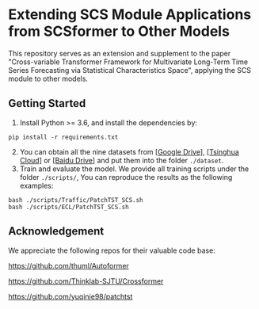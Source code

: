 # Extending SCS Module Applications from SCSformer to Other Models

This repository serves as an extension and supplement to the paper "Cross-variable Transformer Framework for Multivariate Long-Term Time Series Forecasting via Statistical Characteristics Space", applying the SCS module to other models.

## Getting Started

1. Install Python >= 3.6, and install the dependencies by:

```
pip install -r requirements.txt
```

2. You can obtain all the nine datasets from [[Google Drive]](https://drive.google.com/drive/folders/13Cg1KYOlzM5C7K8gK8NfC-F3EYxkM3D2?usp=sharing), [[Tsinghua Cloud]](https://cloud.tsinghua.edu.cn/f/84fbc752d0e94980a610/) or [[Baidu Drive]](https://pan.baidu.com/s/1r3KhGd0Q9PJIUZdfEYoymg?pwd=i9iy) and put them into the folder `./dataset`.
3. Train and evaluate the model. We provide all training scripts under the folder `./scripts/`, You can reproduce the results as the following examples:

```
bash ./scripts/Traffic/PatchTST_SCS.sh
bash ./scripts/ECL/PatchTST_SCS.sh
```

## Acknowledgement

We appreciate the following repos for their valuable code base:

https://github.com/thuml/Autoformer

https://github.com/Thinklab-SJTU/Crossformer

https://github.com/yuqinie98/patchtst
